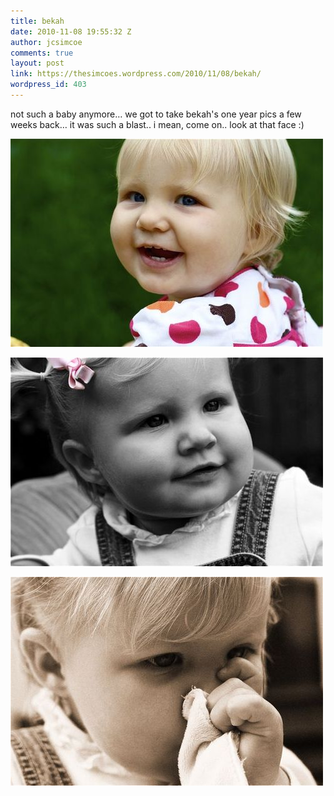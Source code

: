 ```yaml
---
title: bekah
date: 2010-11-08 19:55:32 Z
author: jcsimcoe
comments: true
layout: post
link: https://thesimcoes.wordpress.com/2010/11/08/bekah/
wordpress_id: 403
---
```


not such a baby anymore… we got to take bekah's one year pics a few weeks back… it was such a blast.. i mean, come on.. look at that face :)




![](/public/assets/tumblr_lbl0nneZhp1qb8l8q.jpg)




![](/public/assets/tumblr_lbl0o20SqU1qb8l8q.jpg)




![](/public/assets/tumblr_lbl0ofQkmx1qb8l8q.jpg)
